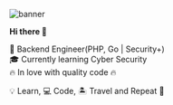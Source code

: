 ![banner](https://d3dehtdmp2rwcw.cloudfront.net/ms_204381/gUQm9wjQFgUnIIidsu13Hji9kIBgU2/759834-security-wallpapers-2880x1800-mac.jpg%2B2020-09-17%2B23-11-44.png?Expires=1600381800&Signature=MEnyt4mEF5~EWor838bTvHRrs-6oXgBL0co3GE9Q78mOyLgekWGGejIPpIr2d-pBUEhoPMqC--UNmedP9hsque5rnEoIwUrIZDOivr3kwCpJlWmap67dNC5wHju279oyXKvWMRsRhmt~ipHZvr8ntrMxszmbMfmZernad~V2QA9AbX5a4k6uJV0Bto3GhaC3es2TYQMm6ohX1fQfnGL96qututz-NKWf0GfEBO3OodV4Xpj24aj1YhrDzg0wRGvew5~jZHeINmvlJL6sA16TY~m~2UyA1H5p0mdz08hyM54mt~xkVcrwS3zAH1palH-k8VehS5qyu8lSqHRPz3ulaQ__&Key-Pair-Id=APKAJBCGYQYURKHBGCOA)

**Hi there 👋**

:mechanical_arm: Backend Engineer(PHP, Go | Security+)  
🎓 Currently learning Cyber Security  
🔥 In love with quality code 🔥

💡 Learn, 💻 Code, 🏝️ Travel and Repeat 🔁
